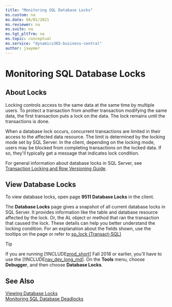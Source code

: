 ```yaml
---
title: "Monitoring SQL Database Locks"
ms.custom: na
ms.date: 04/01/2021
ms.reviewer: na
ms.suite: na
ms.tgt_pltfrm: na
ms.topic: conceptual
ms.service: "dynamics365-business-central"
author: jswymer
---
```

# Monitoring SQL Database Locks

## About Locks

Locking controls access to the same data at the same time by multiple users. To protect a transaction from another transaction modifying the same data, the first transaction puts a lock on the data. The lock remains until the transactions is done.

When a database lock occurs, concurrent transactions are limited in their access to the affected data resource. The limit is determined by the locking mode set by SQL Server. In the client, depending on the locking mode, users may be blocked from completing transactions on the locked data. If so, they'll typically get a message that indicates lock condition.

For general information about database locks in SQL Server, see [Transaction Locking and Row Versioning Guide](/sql/relational-databases/sql-server-transaction-locking-and-row-versioning-guide).

## View Database Locks

To view database locks, open page **9511 Database Locks** in the client.

The **Database Locks** page gives a snapshot of all current database locks in SQL Server. It provides information like the table and database resource affected by the lock. Or, the AL object or method that ran the transaction that caused the lock. These details can help you better understand the locking condition. For an explanation about the fields shown, use the tooltips on the page or refer to [sp_lock (Transact-SQL)](/sql/relational-databases/system-stored-procedures/sp-lock-transact-sql)

> [!TIP]
> If you are running [!INCLUDE[prod_short](../developer/includes/prod_short.md)] Fall 2018 or earlier, you'll have to use the [!INCLUDE[nav_dev_long_md](../developer/includes/nav_dev_long_md.md)]. On the **Tools** menu, choose **Debugger**, and then choose **Database Locks**.

<!--
|  Field |  Description  |
|--------------|---------------|
|Table Name|Specifies the name of the [!INCLUDE[prod_short](../developer/includes/prod_short.md)] table affected by the lock.|
|SQL Lock Resource Type|Specifies the database resource affected by the lock, such as DATABASE, FILE, OBJECT, PAGE, KEY, and more.|  
|SQL Lock Request Mode|Specifies the lock mode that determines how concurrent transactions can access the resource. For more information, see /sql/relational-databases/sql-server-transaction-locking-and-row-versioning-guide [Lock Modes](/previous-versions/sql/sql-server-2008-r2/ms175519(v=sql.105)).|
|SQL Lock Request Status|Specifies the current status of the lock, which can be one of the following:</br></br>**CNVRT** means that the lock is transitioning from another mode, but the conversion is blocked by another process that holds a lock with a conflicting mode.</br>**GRANT** means that the lock is active.</br>**WAIT** means that the lock is blocked by another process that holds a lock with a conflicting mode.|
|Executing AL Object Type|Specifies the [!INCLUDE[prod_short](../developer/includes/prod_short.md)] object in AL that is running the transaction, such as a page or report.|
|Executing AL Object Id|Specifies the ID of the object that is running.|
|Executing AL Method|Specifies the AL function that is running the transaction that caused the lock.|
-->
##  See Also

[Viewing Database Locks](/dynamics365/business-central/admin-view-database-locks)  
[Monitoring SQL Database Deadlocks](monitor-database-deadlocks.md)